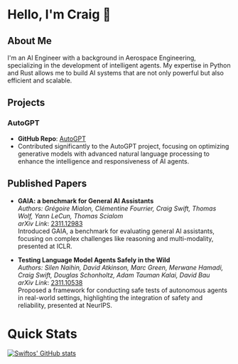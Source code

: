 # Hello, I'm Craig 👋

## About Me
I'm an AI Engineer with a background in Aerospace Engineering, specializing in the development of intelligent agents. My expertise in Python and Rust allows me to build AI systems that are not only powerful but also efficient and scalable. 

## Projects
### AutoGPT
- **GitHub Repo**: [AutoGPT](https://github.com/Significant-Gravitas/AutoGPT)
- Contributed significantly to the AutoGPT project, focusing on optimizing generative models with advanced natural language processing to enhance the intelligence and responsiveness of AI agents.

## Published Papers
- **GAIA: a benchmark for General AI Assistants**  
  _Authors: Grégoire Mialon, Clémentine Fourrier, Craig Swift, Thomas Wolf, Yann LeCun, Thomas Scialom_  
  _arXiv Link_: [2311.12983](https://arxiv.org/abs/2311.12983)  
  Introduced GAIA, a benchmark for evaluating general AI assistants, focusing on complex challenges like reasoning and multi-modality, presented at ICLR.

- **Testing Language Model Agents Safely in the Wild**  
  _Authors: Silen Naihin, David Atkinson, Marc Green, Merwane Hamadi, Craig Swift, Douglas Schonholtz, Adam Tauman Kalai, David Bau_  
  _arXiv Link_: [2311.10538](https://arxiv.org/abs/2311.10538)  
  Proposed a framework for conducting safe tests of autonomous agents in real-world settings, highlighting the integration of safety and reliability, presented at NeurIPS.

# Quick Stats

[![Swiftos' GitHub stats](https://github-readme-stats.vercel.app/api?username=Swiftyos&count_private=true&show_icons=true&theme=dark&hide_title=true)](https://github.com/anuraghazra/github-readme-stats)

<!--
**Swiftyos/Swiftyos** is a ✨ _special_ ✨ repository because its `README.md` (this file) appears on your GitHub profile.

Here are some ideas to get you started:

- 🔭 I’m currently working on ...
- 🌱 I’m currently learning ...
- 👯 I’m looking to collaborate on ...
- 🤔 I’m looking for help with ...
- 💬 Ask me about ...
- 📫 How to reach me: ...
- 😄 Pronouns: ...
- ⚡ Fun fact: ...
-->
